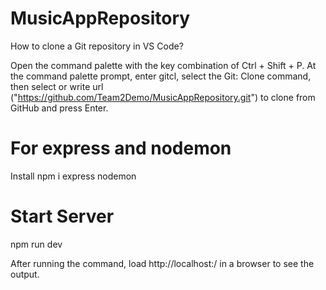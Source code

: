# MusicAppRepository

How to clone a Git repository in VS Code?

Open the command palette with the key combination of Ctrl + Shift + P.
At the command palette prompt, enter gitcl, select the Git: Clone command, then select or write url ("https://github.com/Team2Demo/MusicAppRepository.git") to clone from GitHub and press Enter.

# For express and nodemon
Install npm i express nodemon

# Start Server 
npm run dev

After running the command, load http://localhost:<port>/ in a browser to see the output.